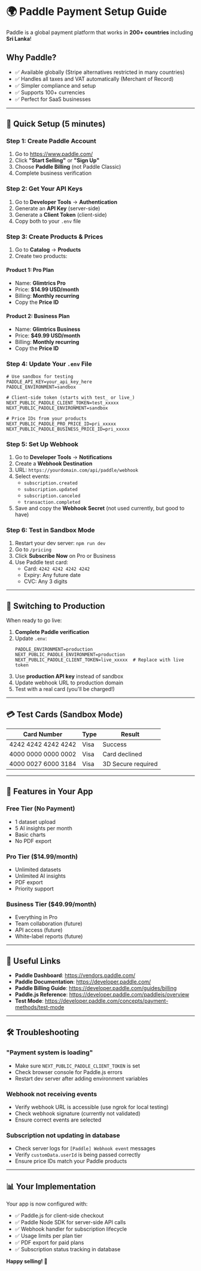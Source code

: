 # 🌍 Paddle Payment Setup Guide

Paddle is a global payment platform that works in **200+ countries** including **Sri Lanka**!

## Why Paddle?

- ✅ Available globally (Stripe alternatives restricted in many countries)
- ✅ Handles all taxes and VAT automatically (Merchant of Record)
- ✅ Simpler compliance and setup
- ✅ Supports 100+ currencies
- ✅ Perfect for SaaS businesses

---

## 🚀 Quick Setup (5 minutes)

### Step 1: Create Paddle Account

1. Go to https://www.paddle.com/
2. Click **"Start Selling"** or **"Sign Up"**
3. Choose **Paddle Billing** (not Paddle Classic)
4. Complete business verification

### Step 2: Get Your API Keys

1. Go to **Developer Tools** → **Authentication**
2. Generate an **API Key** (server-side)
3. Generate a **Client Token** (client-side)
4. Copy both to your `.env` file

### Step 3: Create Products & Prices

1. Go to **Catalog** → **Products**
2. Create two products:

#### Product 1: Pro Plan
- Name: **Glimtrics Pro**
- Price: **$14.99 USD/month**
- Billing: **Monthly recurring**
- Copy the **Price ID**

#### Product 2: Business Plan
- Name: **Glimtrics Business**
- Price: **$49.99 USD/month**
- Billing: **Monthly recurring**
- Copy the **Price ID**

### Step 4: Update Your `.env` File

```env
# Use sandbox for testing
PADDLE_API_KEY=your_api_key_here
PADDLE_ENVIRONMENT=sandbox

# Client-side token (starts with test_ or live_)
NEXT_PUBLIC_PADDLE_CLIENT_TOKEN=test_xxxxx
NEXT_PUBLIC_PADDLE_ENVIRONMENT=sandbox

# Price IDs from your products
NEXT_PUBLIC_PADDLE_PRO_PRICE_ID=pri_xxxxx
NEXT_PUBLIC_PADDLE_BUSINESS_PRICE_ID=pri_xxxxx
```

### Step 5: Set Up Webhook

1. Go to **Developer Tools** → **Notifications**
2. Create a **Webhook Destination**
3. URL: `https://yourdomain.com/api/paddle/webhook`
4. Select events:
   - `subscription.created`
   - `subscription.updated`
   - `subscription.canceled`
   - `transaction.completed`
5. Save and copy the **Webhook Secret** (not used currently, but good to have)

### Step 6: Test in Sandbox Mode

1. Restart your dev server: `npm run dev`
2. Go to `/pricing`
3. Click **Subscribe Now** on Pro or Business
4. Use Paddle test card:
   - Card: `4242 4242 4242 4242`
   - Expiry: Any future date
   - CVC: Any 3 digits

---

## 🔄 Switching to Production

When ready to go live:

1. **Complete Paddle verification**
2. Update `.env`:
   ```env
   PADDLE_ENVIRONMENT=production
   NEXT_PUBLIC_PADDLE_ENVIRONMENT=production
   NEXT_PUBLIC_PADDLE_CLIENT_TOKEN=live_xxxxx  # Replace with live token
   ```
3. Use **production API key** instead of sandbox
4. Update webhook URL to production domain
5. Test with a real card (you'll be charged!)

---

## 💳 Test Cards (Sandbox Mode)

| Card Number | Type | Result |
|-------------|------|--------|
| 4242 4242 4242 4242 | Visa | Success |
| 4000 0000 0000 0002 | Visa | Card declined |
| 4000 0027 6000 3184 | Visa | 3D Secure required |

---

## 🎯 Features in Your App

### Free Tier (No Payment)
- 1 dataset upload
- 5 AI insights per month
- Basic charts
- No PDF export

### Pro Tier ($14.99/month)
- Unlimited datasets
- Unlimited AI insights
- PDF export
- Priority support

### Business Tier ($49.99/month)
- Everything in Pro
- Team collaboration (future)
- API access (future)
- White-label reports (future)

---

## 🔗 Useful Links

- **Paddle Dashboard**: https://vendors.paddle.com/
- **Paddle Documentation**: https://developer.paddle.com/
- **Paddle Billing Guide**: https://developer.paddle.com/guides/billing
- **Paddle.js Reference**: https://developer.paddle.com/paddlejs/overview
- **Test Mode**: https://developer.paddle.com/concepts/payment-methods/test-mode

---

## 🛠️ Troubleshooting

### "Payment system is loading"
- Make sure `NEXT_PUBLIC_PADDLE_CLIENT_TOKEN` is set
- Check browser console for Paddle.js errors
- Restart dev server after adding environment variables

### Webhook not receiving events
- Verify webhook URL is accessible (use ngrok for local testing)
- Check webhook signature (currently not validated)
- Ensure correct events are selected

### Subscription not updating in database
- Check server logs for `[Paddle] Webhook event` messages
- Verify `customData.userId` is being passed correctly
- Ensure price IDs match your Paddle products

---

## 📊 Your Implementation

Your app is now configured with:
- ✅ Paddle.js for client-side checkout
- ✅ Paddle Node SDK for server-side API calls
- ✅ Webhook handler for subscription lifecycle
- ✅ Usage limits per plan tier
- ✅ PDF export for paid plans
- ✅ Subscription status tracking in database

**Happy selling! 🚀**
